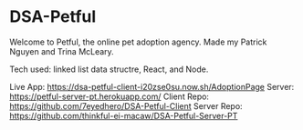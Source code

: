 # DSA-Petful

Welcome to Petful, the online pet adoption agency. 
Made my Patrick Nguyen and Trina McLeary.

Tech used: linked list data structre, React, and Node.


Live App: https://dsa-petful-client-i20zse0su.now.sh/AdoptionPage
Server: https://petful-server-pt.herokuapp.com/
Client Repo: https://github.com/7eyedhero/DSA-Petful-Client
Server Repo: https://github.com/thinkful-ei-macaw/DSA-Petful-Server-PT


